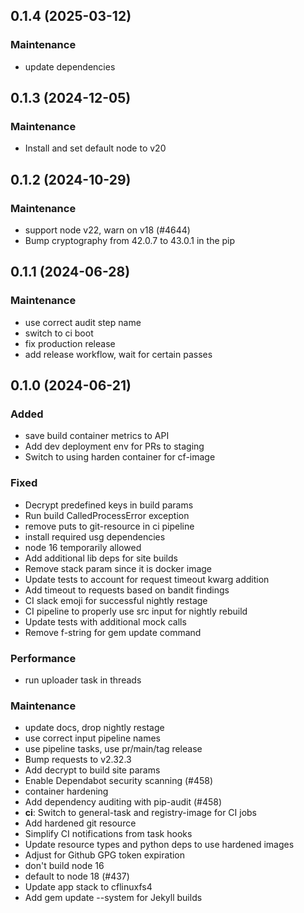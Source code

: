 ## 0.1.4 (2025-03-12)

### Maintenance

- update dependencies

## 0.1.3 (2024-12-05)

### Maintenance

- Install and set default node to v20

## 0.1.2 (2024-10-29)

### Maintenance

- support node v22, warn on v18 (#4644)
- Bump cryptography from 42.0.7 to 43.0.1 in the pip

## 0.1.1 (2024-06-28)

### Maintenance

- use correct audit step name
- switch to ci boot
- fix production release
- add release workflow, wait for certain passes

## 0.1.0 (2024-06-21)

### Added

- save build container metrics to API
- Add dev deployment env for PRs to staging
- Switch to using harden container for cf-image

### Fixed

- Decrypt predefined keys in build params
- Run build CalledProcessError exception
- remove puts to git-resource in ci pipeline
- install required usg dependencies
- node 16 temporarily allowed
- Add additional lib deps for site builds
- Remove stack param since it is docker image
- Update tests to account for request timeout kwarg addition
- Add timeout to requests based on bandit findings
- CI slack emoji for successful nightly restage
- CI pipeline to properly use src input for nightly rebuild
- Update tests with additional mock calls
- Remove f-string for gem update command

### Performance

- run uploader task in threads

### Maintenance

- update docs, drop nightly restage
- use correct input pipeline names
- use pipeline tasks, use pr/main/tag release
- Bump requests to v2.32.3
- Add decrypt to build site params
- Enable Dependabot security scanning (#458)
- container hardening
- Add dependency auditing with pip-audit (#458)
- **ci**: Switch to general-task and registry-image for CI jobs
- Add hardened git resource
- Simplify CI notifications from task hooks
- Update resource types and python deps to use hardened images
- Adjust for Github GPG token expiration
- don't build node 16
- default to node 18 (#437)
- Update app stack to cflinuxfs4
- Add gem update --system for Jekyll builds
